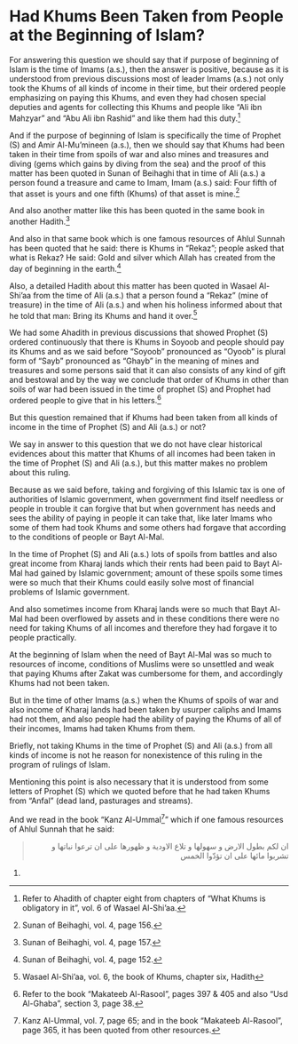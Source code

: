 Had Khums Been Taken from People at the Beginning of Islam?
===========================================================

For answering this question we should say that if purpose of beginning
of Islam is the time of Imams (a.s.), then the answer is positive,
because as it is understood from previous discussions most of leader
Imams (a.s.) not only took the Khums of all kinds of income in their
time, but their ordered people emphasizing on paying this Khums, and
even they had chosen special deputies and agents for collecting this
Khums and people like “Ali ibn Mahzyar” and “Abu Ali ibn Rashid” and
like them had this duty.[^1]

And if the purpose of beginning of Islam is specifically the time of
Prophet (S) and Amir Al-Mu’mineen (a.s.), then we should say that Khums
had been taken in their time from spoils of war and also mines and
treasures and diving (gems which gains by diving from the sea) and the
proof of this matter has been quoted in Sunan of Beihaghi that in time
of Ali (a.s.) a person found a treasure and came to Imam, Imam (a.s.)
said: Four fifth of that asset is yours and one fifth (Khums) of that
asset is mine.[^2]

And also another matter like this has been quoted in the same book in
another Hadith.[^3]

And also in that same book which is one famous resources of Ahlul Sunnah
has been quoted that he said: there is Khums in “Rekaz”; people asked
that what is Rekaz? He said: Gold and silver which Allah has created
from the day of beginning in the earth.[^4]

Also, a detailed Hadith about this matter has been quoted in Wasael
Al-Shi’aa from the time of Ali (a.s.) that a person found a “Rekaz”
(mine of treasure) in the time of Ali (a.s.) and when his holiness
informed about that he told that man: Bring its Khums and hand it
over.[^5]

We had some Ahadith in previous discussions that showed Prophet (S)
ordered continuously that there is Khums in Soyoob and people should pay
its Khums and as we said before “Soyoob” pronounced as “Oyoob” is plural
form of “Sayb” pronounced as “Ghayb” in the meaning of mines and
treasures and some persons said that it can also consists of any kind of
gift and bestowal and by the way we conclude that order of Khums in
other than soils of war had been issued in the time of prophet (S) and
Prophet had ordered people to give that in his letters.[^6]

But this question remained that if Khums had been taken from all kinds
of income in the time of Prophet (S) and Ali (a.s.) or not?

We say in answer to this question that we do not have clear historical
evidences about this matter that Khums of all incomes had been taken in
the time of Prophet (S) and Ali (a.s.), but this matter makes no problem
about this ruling.

Because as we said before, taking and forgiving of this Islamic tax is
one of authorities of Islamic government, when government find itself
needless or people in trouble it can forgive that but when government
has needs and sees the ability of paying in people it can take that,
like later Imams who some of them had took Khums and some others had
forgave that according to the conditions of people or Bayt Al-Mal.

In the time of Prophet (S) and Ali (a.s.) lots of spoils from battles
and also great income from Kharaj lands which their rents had been paid
to Bayt Al-Mal had gained by Islamic government; amount of these spoils
some times were so much that their Khums could easily solve most of
financial problems of Islamic government.

And also sometimes income from Kharaj lands were so much that Bayt
Al-Mal had been overflowed by assets and in these conditions there were
no need for taking Khums of all incomes and therefore they had forgave
it to people practically.

At the beginning of Islam when the need of Bayt Al-Mal was so much to
resources of income, conditions of Muslims were so unsettled and weak
that paying Khums after Zakat was cumbersome for them, and accordingly
Khums had not been taken.

But in the time of other Imams (a.s.) when the Khums of spoils of war
and also income of Kharaj lands had been taken by usurper caliphs and
Imams had not them, and also people had the ability of paying the Khums
of all of their incomes, Imams had taken Khums from them.

Briefly, not taking Khums in the time of Prophet (S) and Ali (a.s.) from
all kinds of income is not he reason for nonexistence of this ruling in
the program of rulings of Islam.

Mentioning this point is also necessary that it is understood from some
letters of Prophet (S) which we quoted before that he had taken Khums
from “Anfal” (dead land, pasturages and streams).

And we read in the book “Kanz Al-Ummal[^7]” which if one famous
resources of Ahlul Sunnah that he said:

<blockquote dir="rtl">
  <p>
ان لکم بطول الارض و سهولها و تلاع الاودیة و ظهورها على ان ترعوا نباتها
و تشربوا مائها على ان تؤدّوا الخمس
  </p>
</blockquote>

[^1]: Refer to Ahadith of chapter eight from chapters of “What Khums is
obligatory in it”, vol. 6 of Wasael Al-Shi’aa.

[^2]: Sunan of Beihaghi, vol. 4, page 156.

[^3]: Sunan of Beihaghi, vol. 4, page 157.

[^4]: Sunan of Beihaghi, vol. 4, page 152.

[^5]: Wasael Al-Shi’aa, vol. 6, the book of Khums, chapter six, Hadith
1.

[^6]: Refer to the book “Makateeb Al-Rasool”, pages 397 & 405 and also
“Usd Al-Ghaba”, section 3, page 38.

[^7]: Kanz Al-Ummal, vol. 7, page 65; and in the book “Makateeb
Al-Rasool”, page 365, it has been quoted from other resources.


